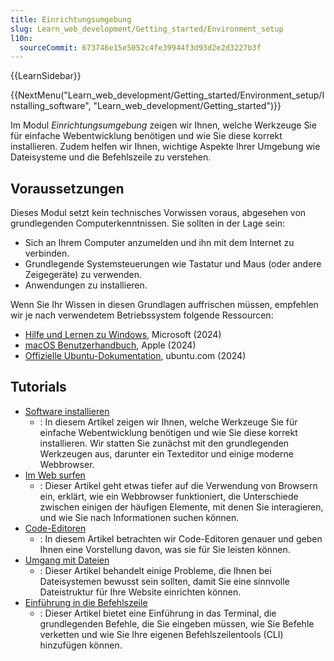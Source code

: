 ```yaml
---
title: Einrichtungsumgebung
slug: Learn_web_development/Getting_started/Environment_setup
l10n:
  sourceCommit: 673746e15e5052c4fe39944f3d93d2e2d3227b3f
---
```


{{LearnSidebar}}

{{NextMenu("Learn_web_development/Getting_started/Environment_setup/Installing_software", "Learn_web_development/Getting_started")}}

Im Modul _Einrichtungsumgebung_ zeigen wir Ihnen, welche Werkzeuge Sie für einfache Webentwicklung benötigen und wie Sie diese korrekt installieren. Zudem helfen wir Ihnen, wichtige Aspekte Ihrer Umgebung wie Dateisysteme und die Befehlszeile zu verstehen.

## Voraussetzungen

Dieses Modul setzt kein technisches Vorwissen voraus, abgesehen von grundlegenden Computerkenntnissen. Sie sollten in der Lage sein:

- Sich an Ihrem Computer anzumelden und ihn mit dem Internet zu verbinden.
- Grundlegende Systemsteuerungen wie Tastatur und Maus (oder andere Zeigegeräte) zu verwenden.
- Anwendungen zu installieren.

Wenn Sie Ihr Wissen in diesen Grundlagen auffrischen müssen, empfehlen wir je nach verwendetem Betriebssystem folgende Ressourcen:

- [Hilfe und Lernen zu Windows](https://support.microsoft.com/en-us/windows), Microsoft (2024)
- [macOS Benutzerhandbuch](https://support.apple.com/guide/mac-help/welcome/mac), Apple (2024)
- [Offizielle Ubuntu-Dokumentation](https://help.ubuntu.com/), ubuntu.com (2024)

## Tutorials

- [Software installieren](/de/docs/Learn_web_development/Getting_started/Environment_setup/Installing_software)
  - : In diesem Artikel zeigen wir Ihnen, welche Werkzeuge Sie für einfache Webentwicklung benötigen und wie Sie diese korrekt installieren. Wir statten Sie zunächst mit den grundlegenden Werkzeugen aus, darunter ein Texteditor und einige moderne Webbrowser.
- [Im Web surfen](/de/docs/Learn_web_development/Getting_started/Environment_setup/Browsing_the_web)
  - : Dieser Artikel geht etwas tiefer auf die Verwendung von Browsern ein, erklärt, wie ein Webbrowser funktioniert, die Unterschiede zwischen einigen der häufigen Elemente, mit denen Sie interagieren, und wie Sie nach Informationen suchen können.
- [Code-Editoren](/de/docs/Learn_web_development/Getting_started/Environment_setup/Code_editors)
  - : In diesem Artikel betrachten wir Code-Editoren genauer und geben Ihnen eine Vorstellung davon, was sie für Sie leisten können.
- [Umgang mit Dateien](/de/docs/Learn_web_development/Getting_started/Environment_setup/Dealing_with_files)
  - : Dieser Artikel behandelt einige Probleme, die Ihnen bei Dateisystemen bewusst sein sollten, damit Sie eine sinnvolle Dateistruktur für Ihre Website einrichten können.
- [Einführung in die Befehlszeile](/de/docs/Learn_web_development/Getting_started/Environment_setup/Command_line)
  - : Dieser Artikel bietet eine Einführung in das Terminal, die grundlegenden Befehle, die Sie eingeben müssen, wie Sie Befehle verketten und wie Sie Ihre eigenen Befehlszeilentools (CLI) hinzufügen können.
